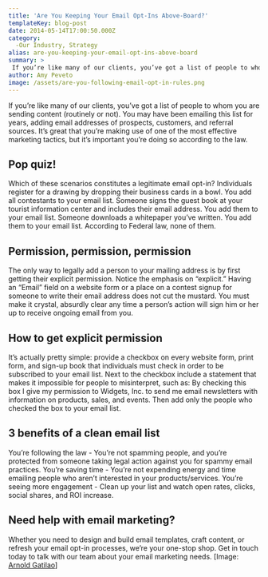```yaml
---
title: 'Are You Keeping Your Email Opt-Ins Above-Board?'
templateKey: blog-post
date: 2014-05-14T17:00:50.000Z
category: 
  -Our Industry, Strategy
alias: are-you-keeping-your-email-opt-ins-above-board
summary: > 
 If you’re like many of our clients, you’ve got a list of people to whom you are sending content (routinely or not). You may have been emailing this list for years, adding email addresses of prospects, customers, and referral sources. It’s great that you’re making use of one of the most effective marketing tactics, but it’s important you’re doing so according to the law.
author: Amy Peveto
image: /assets/are-you-following-email-opt-in-rules.png
---
```


If you’re like many of our clients, you’ve got a list of people to whom you are sending content (routinely or not). You may have been emailing this list for years, adding email addresses of prospects, customers, and referral sources. It’s great that you’re making use of one of the most effective marketing tactics, but it’s important you’re doing so according to the law.

Pop quiz!
---------

Which of these scenarios constitutes a legitimate email opt-in? Individuals register for a drawing by dropping their business cards in a bowl. You add all contestants to your email list. Someone signs the guest book at your tourist information center and includes their email address. You add them to your email list. Someone downloads a whitepaper you’ve written. You add them to your email list. According to Federal law, none of them.

Permission, permission, permission
----------------------------------

The only way to legally add a person to your mailing address is by first getting their explicit permission. Notice the emphasis on “explicit.” Having an “Email” field on a website form or a place on a contest signup for someone to write their email address does not cut the mustard. You must make it crystal, absurdly clear any time a person’s action will sign him or her up to receive ongoing email from you.

How to get explicit permission
------------------------------

It’s actually pretty simple: provide a checkbox on every website form, print form, and sign-up book that individuals must check in order to be subscribed to your email list. Next to the checkbox include a statement that makes it impossible for people to misinterpret, such as: By checking this box I give my permission to Widgets, Inc. to send me email newsletters with information on products, sales, and events. Then add only the people who checked the box to your email list.

3 benefits of a clean email list
--------------------------------

You’re following the law - You’re not spamming people, and you’re protected from someone taking legal action against you for spammy email practices. You’re saving time - You’re not expending energy and time emailing people who aren’t interested in your products/services. You’re seeing more engagement - Clean up your list and watch open rates, clicks, social shares, and ROI increase.

Need help with email marketing?
-------------------------------

Whether you need to design and build email templates, craft content, or refresh your email opt-in processes, we’re your one-stop shop. Get in touch today to talk with our team about your email marketing needs. \[Image: [Arnold Gatilao](https://www.flickr.com/photos/arndog/3035341452/in/photolist-5CdVgj-dAPegg-eKfYX-6oFwhq-3amv6c-6UH1aU-nGd51-pmx1h-517Dag-8QJsR1-4YCAUA-9ivgoD-5BLW6G-7xX5FU-7xX3JL-7xX54L-7xX3bf-dHo3mh-9vw9hx-4mZsmC-tuDnQ-baJkn-98zP97-xDCQF-5edh4w-69QpRa-4jpn3a-d1ptxN-j76egA-bbx5J6-hNh67-5Yn7R9-2NiBSN-4UmTaY-8jBWuu-9NZujn-5XxZCx-d1sLff-79Z3X-69TGPE-5xmaj-6qY9vr-4zGP8b-5Hf4WS-mSRtT-6RwqM4-9Yejc9-6eLuK-5Nfafk-d1pPEu)\]